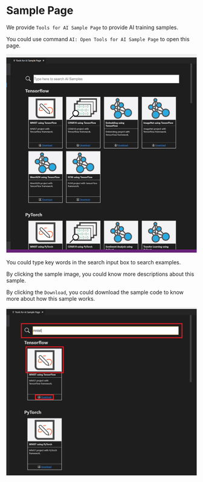 # Sample Page

We provide `Tools for AI Sample Page` to provide AI training samples.

You could use command `AI: Open Tools for AI Sample Page` to open this page.

![Sample Page](./media/homepage/samplePage.png)

You could type key words in the search input box to search examples.

By clicking the sample image, you could know more descriptions about this sample.

By clicking the `Download`, you could download the sample code to know more about how this sample works.

![Search](./media/homepage/samplePageSearch.png)
